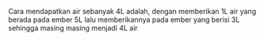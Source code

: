 Cara mendapatkan air sebanyak 4L adalah, dengan memberikan 1L air yang berada pada ember 5L lalu memberikannya pada ember yang berisi 3L 
sehingga masing masing menjadi 4L air
